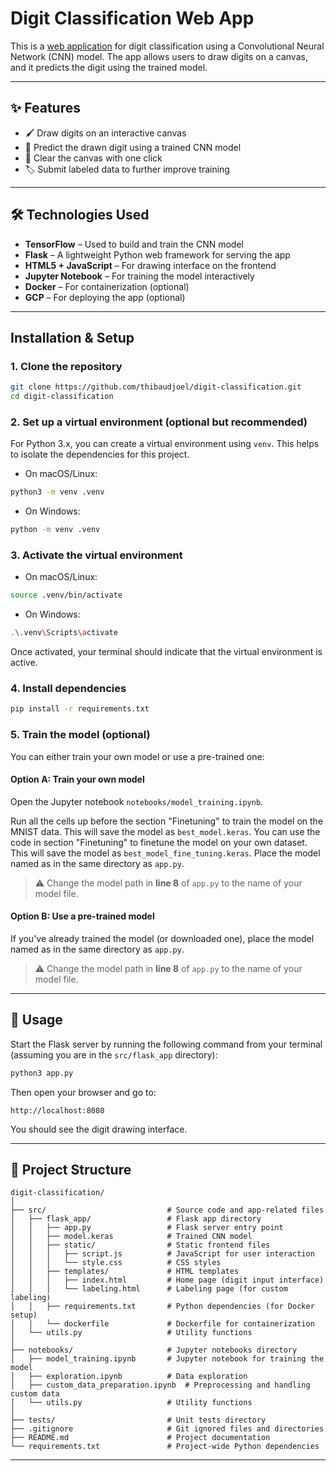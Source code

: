 # Digit Classification Web App

This is a [web application](https://digit-classification-456715.web.app) for digit classification using a Convolutional Neural Network (CNN) model. The app allows users to draw digits on a canvas, and it predicts the digit using the trained model.

---

## ✨ Features

- 🖌️ Draw digits on an interactive canvas  
- 🤖 Predict the drawn digit using a trained CNN model  
- 🧼 Clear the canvas with one click  
- 🏷️ Submit labeled data to further improve training  

---

## 🛠️ Technologies Used
- **TensorFlow** – Used to build and train the CNN model  
- **Flask** – A lightweight Python web framework for serving the app  
- **HTML5 + JavaScript** – For drawing interface on the frontend
- **Jupyter Notebook** – For training the model interactively
- **Docker** – For containerization (optional)
- **GCP** – For deploying the app (optional)

---

## Installation & Setup

### 1. Clone the repository

```bash
git clone https://github.com/thibaudjoel/digit-classification.git
cd digit-classification
```
### 2. Set up a virtual environment (optional but recommended)

For Python 3.x, you can create a virtual environment using `venv`. This helps to isolate the dependencies for this project.

- On macOS/Linux:

```bash
python3 -m venv .venv
```

- On Windows:

```bash
python -m venv .venv
```

### 3. Activate the virtual environment

- On macOS/Linux:

```bash
source .venv/bin/activate
```

- On Windows:

```bash
.\.venv\Scripts\activate
```

Once activated, your terminal should indicate that the virtual environment is active.

### 4. Install dependencies

```bash
pip install -r requirements.txt
```

### 5. Train the model (optional)

You can either train your own model or use a pre-trained one:

#### Option A: Train your own model

Open the Jupyter notebook `notebooks/model_training.ipynb`.

Run all the cells up before the section "Finetuning" to train the model on the MNIST data. This will save the model as `best_model.keras`. You can use the code in section "Finetuning" to finetune the model on your own dataset. This will save the model as `best_model_fine_tuning.keras`. Place the model named as in the same directory as `app.py`.
> ⚠️ Change the model path in **line 8** of `app.py` to the name of your model file.

#### Option B: Use a pre-trained model

If you've already trained the model (or downloaded one), place the model named as in the same directory as `app.py`.

> ⚠️ Change the model path in **line 8** of `app.py` to the name of your model file.

---

## 🚀 Usage

Start the Flask server by running the following command from your terminal (assuming you are in the `src/flask_app` directory):

```bash
python3 app.py
```

Then open your browser and go to:

```
http://localhost:8080
```

You should see the digit drawing interface.

---

## 📁 Project Structure
```
digit-classification/
│
├── src/                           # Source code and app-related files  
│   ├── flask_app/                 # Flask app directory  
│   │   ├── app.py                 # Flask server entry point  
│   │   ├── model.keras            # Trained CNN model  
│   │   ├── static/                # Static frontend files  
│   │   │   ├── script.js          # JavaScript for user interaction  
│   │   │   └── style.css          # CSS styles  
│   │   ├── templates/             # HTML templates  
│   │   │   ├── index.html         # Home page (digit input interface)  
│   │   │   └── labeling.html      # Labeling page (for custom labeling)  
│   │   ├── requirements.txt       # Python dependencies (for Docker setup) 
│   │   └── dockerfile             # Dockerfile for containerization   
│   └── utils.py                   # Utility functions  
│
├── notebooks/                     # Jupyter notebooks directory  
│   ├── model_training.ipynb       # Jupyter notebook for training the model  
│   ├── exploration.ipynb          # Data exploration
│   ├── custom_data_preparation.ipynb  # Preprocessing and handling custom data  
│   └── utils.py                   # Utility functions  
│
├── tests/                         # Unit tests directory
├── .gitignore                     # Git ignored files and directories  
├── README.md                      # Project documentation  
└── requirements.txt               # Project-wide Python dependencies  

```

---
